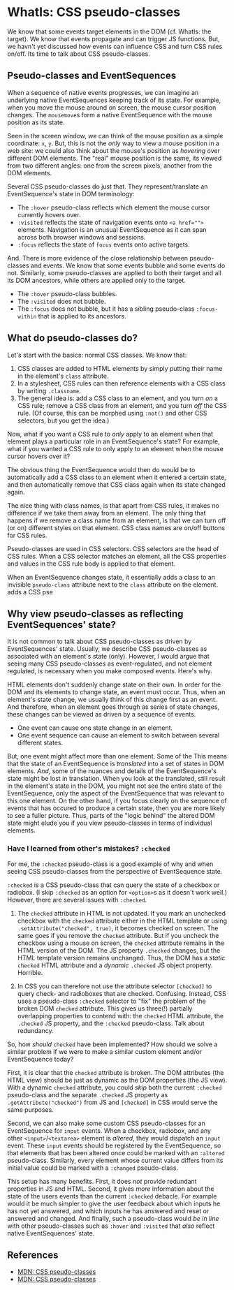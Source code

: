 # WhatIs: CSS pseudo-classes

We know that some events target elements in the DOM (cf. WhatIs: the target). We know that events propagate and can trigger JS functions. But, we havn't yet discussed how events can influence CSS and turn CSS rules on/off. Its time to talk about CSS pseudo-classes.

## Pseudo-classes and EventSequences

When a sequence of native events progresses, we can imagine an underlying native EventSequences keeping track of its state. For example, when you move the mouse around on screen, the mouse cursor position changes. The `mousemove`s form a native EventSequence with the mouse position as its state.

Seen in the screen window, we can think of the mouse position as a simple coordinate: `x`, `y`. But, this is not the *only* way to view a mouse position in a web site: we could also think about the mouse's position as *hovering* over different DOM elements. The "real" mouse position is the same, its viewed from two different angles: one from the screen pixels, another from the DOM elements.

Several CSS pseudo-classes do just that. They represent/translate an EventSequence's state in DOM terminology: 
 * The `:hover` pseudo-class reflects which element the mouse cursor currently hovers over.  
 * `:visited` reflects the state of navigation events onto `<a href="">` elements. Navigation is an unusual EventSequence as it can span across both browser windows and sessions. 
 * `:focus` reflects the state of `focus` events onto active targets. 
 
And. There is more evidence of the close relationship between pseudo-classes and events. We know that some events bubble and some events do not. Similarly, some pseudo-classes are applied to both their target and all its DOM ancestors, while others are applied only to the target.
 * The `:hover` pseudo-class bubbles.
 * The `:visited` does not bubble.
 * The `:focus` does not bubble, but it has a sibling pseudo-class `:focus-within` that is applied to its ancestors.
 
## What do pseudo-classes do?

Let's start with the basics: normal CSS classes. We know that:
1. CSS classes are added to HTML elements by simply putting their name in the element's `class` attribute. 
2. In a stylesheet, CSS rules can then reference elements with a CSS class by writing `.classname`.
3. The general idea is: add a CSS class to an element, and you turn *on* a CSS rule; remove a CSS class from an element, and you turn *off* the CSS rule. (Of course, this can be morphed using `:not()` and other CSS selectors, but you get the idea.) 

Now, what if you want a CSS rule to *only* apply to an element when that element plays a particular role in an EventSequence's state? For example, what if you wanted a CSS rule to only apply to an element when the mouse cursor hovers over it?
 
The obvious thing the EventSequence would then do would be to automatically add a CSS class to an element when it entered a certain state, and then automatically remove that CSS class again when its state changed again.

The nice thing with class names, is that apart from CSS rules, it makes no difference if we take them away from an element. The only thing that happens if we remove a class name from an element, is that we can turn off (or on) different styles on that element. CSS class names are on/off buttons for CSS rules.

Pseudo-classes are used in CSS selectors. CSS selectors are the head of CSS rules. When a CSS selector matches an element, all the CSS properties and values in the CSS rule body is applied to that element.

When an EventSequence changes state, it essentially adds a class to an invisible `pseudo-class` attribute next to the `class` attribute on the element. adds a CSS pse

## Why view pseudo-classes as reflecting EventSequences' state?

It is not common to talk about CSS pseudo-classes as driven by EventSequences' state. Usually, we describe CSS pseudo-classes as associated with an element's state (only). However, I would argue that seeing many CSS pseudo-classes as event-regulated, and not element regulated, is necessary when you make composed events. Here's why.

HTML elements don't suddenly change state on their own. In order for the DOM and its elements to change state, an event must occur. Thus, when an element's state change, we usually think of this change first as an event. And therefore, when an element goes through as series of state changes, these changes can be viewed as driven by a sequence of events.

* One event can cause one state change in an element.
* One event sequence can cause an element to switch between several different states.

But, one event might affect more than one element. Some of the 
This means that the state of an EventSequence is *translated* into a set of states in DOM elements. *And*, some of the nuances and details of the EventSequence's state might be lost in translation. When you look at the translated, still result in the element's state in the DOM, you might not see the entire state of the EventSequence, only the aspect of the EventSequence that was relevant to this one element. On the other hand, if you focus clearly on the sequence of events that has occured to produce a certain state, then you are more likely to see a fuller picture. Thus, parts of the "logic behind" the altered DOM state might elude you if you view pseudo-classes in terms of individual elements. 

### Have I learned from other's mistakes? `:checked`

For me, the `:checked` pseudo-class is a good example of why and when seeing CSS pseudo-classes from the perspective of EventSequence state. 

`:checked` is a CSS pseudo-class that can query the state of a checkbox or radiobox. (I skip `:checked` as an option for `<option>`s as it doesn't work well.) However, there are several issues with `:checked`. 

1. The `checked` attribute in HTML is not updated. If you mark an unchecked checkbox with the `checked` attribute either in the HTML template or using `.setAttribute("checked", true)`, it becomes checked on screen. The same goes if you remove the `checked` attribute. But if you uncheck the checkbox using a mouse on screen, the `checked` attribute remains in the HTML version of the DOM. The JS property `.checked` changes, but the HTML template version remains unchanged. Thus, the DOM has a *static* `checked` HTML attribute and a *dynamic* `.checked` JS object property. Horrible. 
                                                                                         
2. In CSS you can therefore not use the attribute selector `[checked]` to query check- and radioboxes that are checked. Confusing. Instead, CSS uses a pseudo-class `:checked` selector to "fix" the problem of the broken DOM `checked` attribute. This gives us three(!) partially overlapping properties to contend with: the `checked` HTML attribute, the `.checked` JS property, and the `:checked` pseudo-class. Talk about redundancy. 

So, how *should* `checked` have been implemented? How should we solve a similar problem if we were to make a similar custom element and/or EventSequence today? 

First, it is clear that the `checked` attribute is broken. The DOM attributes (the HTML view) should be just as dynamic as the DOM properties (the JS view). With a dynamic `checked` attribute, you could *skip* both the current `:checked` pseudo-class and the separate `.checked` JS property as `.getAttribute("checked")` from JS and `[checked]` in CSS would serve the same purposes. 

Second, we can also make some custom CSS pseudo-classes for an EventSequence for `input` events. When a checkbox, radiobox, and any other `<input>`/`<textarea>` element is *altered*, they would dispatch an `input` event. These `input` events should be registered by the EventSequence, so that elements that has been altered once could be marked with an `:altered` pseudo-class. Similarly, every element whose current value differs from its initial value could be marked with a `:changed` pseudo-class.

This setup has many benefits. First, it does *not* provide redundant properties in JS and HTML. Second, it gives *more* information about the state of the users events than the current `:checked` debacle. For example would it be much simpler to give the user feedback about which inputs he has not yet answered, and which inputs he has answered and reset or answered and changed. And finally, such a pseudo-class would *be in line* with other pseudo-classes such as `:hover` and `:visited` that *also* reflect native EventSequences' state.

## References

 * [MDN: CSS pseudo-classes](https://developer.mozilla.org/en-US/docs/Web/CSS/Pseudo-classes)
 * [MDN: CSS pseudo-classes](https://developer.mozilla.org/en-US/docs/Web/CSS/Pseudo-classes)